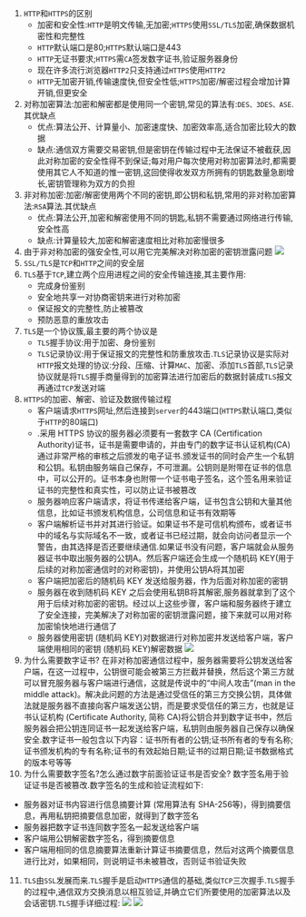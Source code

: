 1. `HTTP`和`HTTPS`的区别
   * 加密和安全性:`HTTP`是明文传输,无加密;`HTTPS`使用`SSL/TLS`加密,确保数据机密性和完整性
   * `HTTP`默认端口是80;`HTTPS`默认端口是443
   * `HTTP`无证书要求;`HTTPS`需`CA`签发数字证书,验证服务器身份
   * 现在许多流行浏览器`HTTP2`只支持通过`HTTPS`使用`HTTP2`
   * `HTTP`无加密开销,传输速度快,但安全性低;`HTTPS`加密/解密过程会增加计算开销,但更安全
2. 对称加密算法:加密和解密都是使用同一个密钥,常见的算法有:`DES、3DES、ASE`.其优缺点
   * 优点:算法公开、计算量小、加密速度快、加密效率高,适合加密比较大的数据
   * 缺点:通信双方需要交易密钥,但是密钥在传输过程中无法保证不被截获,因此对称加密的安全性得不到保证;每对用户每次使用对称加密算法时,都需要使用其它人不知道的惟一密钥,这回使得收发双方所拥有的钥匙数量急剧增长,密钥管理称为双方的负担
3. 非对称加密:加密/解密使用两个不同的密钥,即公钥和私钥,常用的非对称加密算法:`RSA`算法.其优缺点
   * 优点:算法公开,加密和解密使用不同的钥匙,私钥不需要通过网络进行传输,安全性高
   * 缺点:计算量较大,加密和解密速度相比对称加密慢很多
4. 由于非对称加密的强安全性,可以用它完美解决对称加密的密钥泄露问题
   ![](markdwon图像集/2025-03-29-19-39-59.png)
5. `SSL/TLS`是`TCP`和`HTTP`之间的安全层   
6. `TLS`基于`TCP`,建立两个应用进程之间的安全传输连接,其主要作用:
   * 完成身份鉴别
   * 安全地共享一对协商密钥来进行对称加密
   * 保证报文的完整性,防止被篡改
   * 预防恶意的重放攻击
7. `TLS`是一个协议簇,最主要的两个协议是
   * `TLS`握手协议:用于加密、身份鉴别
   * `TLS`记录协议:用于保证报文的完整性和防重放攻击.`TLS`记录协议是实际对`HTTP`报文处理的协议:分段、压缩、计算`MAC`、加密、添加`TLS`首部,`TLS`记录协议就是将`TLS`握手商量得到的加密算法进行加密后的数据封装成`TLS`报文再通过`TCP`发送对端
8. `HTTPS`的加密、解密、验证及数据传输过程
   * 客户端请求`HTTPS`网址,然后连接到`server`的443端口(`HTTPS`默认端口,类似于`HTTP`的80端口)
   * .采用 HTTPS 协议的服务器必须要有一套数字 CA (Certification Authority)证书，证书是需要申请的，并由专门的数字证书认证机构(CA)通过非常严格的审核之后颁发的电子证书.颁发证书的同时会产生一个私钥和公钥。私钥由服务端自己保存，不可泄漏。公钥则是附带在证书的信息中，可以公开的。证书本身也附带一个证书电子签名，这个签名用来验证证书的完整性和真实性，可以防止证书被篡改
   * 服务器响应客户端请求，将证书传递给客户端，证书包含公钥和大量其他信息，比如证书颁发机构信息，公司信息和证书有效期等
   * 客户端解析证书并对其进行验证。如果证书不是可信机构颁布，或者证书中的域名与实际域名不一致，或者证书已经过期，就会向访问者显示一个警告，由其选择是否还要继续通信.如果证书没有问题，客户端就会从服务器证书中取出服务器的公钥A。然后客户端还会生成一个随机码 KEY(用于后续的对称加密通信时的对称密钥)，并使用公钥A将其加密
   * 客户端把加密后的随机码 KEY 发送给服务器，作为后面对称加密的密钥
   * 服务器在收到随机码 KEY 之后会使用私钥B将其解密,服务器就拿到了这个用于后续对称加密的密钥。经过以上这些步骤，客户端和服务器终于建立了安全连接，完美解决了对称加密的密钥泄露问题，接下来就可以用对称加密愉快地进行通信了
   * 服务器使用密钥 (随机码 KEY)对数据进行对称加密并发送给客户端，客户端使用相同的密钥 (随机码 KEY)解密数据
   ![](markdwon图像集/2025-03-29-19-56-34.png)
9.  为什么需要数字证书?
   在非对称加密通信过程中，服务器需要将公钥发送给客户端，在这一过程中，公钥很可能会被第三方拦截并替换，然后这个第三方就可以冒充服务器与客户端进行通信，这就是传说中的“中间人攻击”(man in the middle attack)。解决此问题的方法是通过受信任的第三方交换公钥，具体做法就是服务器不直接向客户端发送公钥，而是要求受信任的第三方，也就是证书认证机构 (Certificate Authority, 简称 CA)将公钥合并到数字证书中，然后服务器会把公钥连同证书一起发送给客户端，私钥则由服务器自己保存以确保安全.数字证书一般包含以下内容：证书所有者的公钥;证书所有者的专有名称;证书颁发机构的专有名称;证书的有效起始日期;证书的过期日期;证书数据格式的版本号等等
10. 为什么需要数字签名?怎么通过数字前面验证证书是否安全?
   数字签名用于验证证书是否被篡改.数字签名的生成和验证流程如下:
   * 服务器对证书内容进行信息摘要计算 (常用算法有 SHA-256等)，得到摘要信息，再用私钥把摘要信息加密，就得到了数字签名
   * 服务器把数字证书连同数字签名一起发送给客户端
   * 客户端用公钥解密数字签名，得到摘要信息
   * 客户端用相同的信息摘要算法重新计算证书摘要信息，然后对这两个摘要信息进行比对，如果相同，则说明证书未被篡改，否则证书验证失败
11. `TLS`由`SSL`发展而来.`TLS`握手是启动`HTTPS`通信的基础,类似`TCP`三次握手.`TLS`握手的过程中,通信双方交换消息以相互验证,并确立它们所要使用的加密算法以及会话密钥.`TLS`握手详细过程:
   ![](markdwon图像集/2025-03-29-20-09-04.png)
   ![](markdwon图像集/2025-03-29-20-10-08.png)